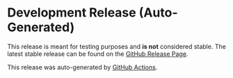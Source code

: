 Development Release (Auto-Generated)
====================================

This release is meant for testing purposes and **is not** considered stable. The latest stable release can be found on the [GitHub Release Page](https://github.com/forkineye/ESPixelStick/releases/latest).

This release was auto-generated by [GitHub Actions](https://github.com/forkineye/ESPixelStick/actions).
